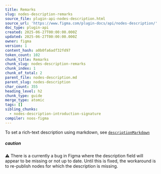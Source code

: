 ```yaml
---
title: Remarks
slug: nodes-description-remarks
source_file: plugin-api-nodes-description.html
source_url: 'https://www.figma.com/plugin-docs/api/nodes-description/'
doc_type: plugin-api
created: 2025-06-27T00:00:00.000Z
updated: 2025-06-27T00:00:00.000Z
owner: figma
version: 1
content_hash: a0b0fa6adf32fd97
token_count: 102
chunk_title: Remarks
chunk_slug: nodes-description-remarks
chunk_index: 1
chunk_of_total: 2
parent_file: nodes-description.md
parent_slug: nodes-description
char_count: 355
heading_level: h2
chunk_type: guide
merge_type: atomic
tags: []
sibling_chunks:
  - nodes-description-introduction-signature
compiler: noos-figma
---
```


To set a rich-text description using markdown, see [`descriptionMarkdown`](/plugin-docs/api/properties/nodes-descriptionmarkdown/)

##### caution

⚠️ There is a currently a bug in Figma where the description field will appear to be missing or not up to date. Until this is fixed, the workaround is to re-publish nodes for which the description is missing.
